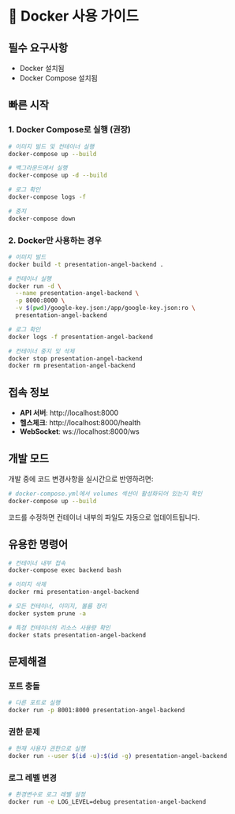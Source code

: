 # 🐳 Docker 사용 가이드

## 필수 요구사항

- Docker 설치됨
- Docker Compose 설치됨

## 빠른 시작

### 1. Docker Compose로 실행 (권장)

```bash
# 이미지 빌드 및 컨테이너 실행
docker-compose up --build

# 백그라운드에서 실행
docker-compose up -d --build

# 로그 확인
docker-compose logs -f

# 중지
docker-compose down
```

### 2. Docker만 사용하는 경우

```bash
# 이미지 빌드
docker build -t presentation-angel-backend .

# 컨테이너 실행
docker run -d \
  --name presentation-angel-backend \
  -p 8000:8000 \
  -v $(pwd)/google-key.json:/app/google-key.json:ro \
  presentation-angel-backend

# 로그 확인
docker logs -f presentation-angel-backend

# 컨테이너 중지 및 삭제
docker stop presentation-angel-backend
docker rm presentation-angel-backend
```

## 접속 정보

- **API 서버**: http://localhost:8000
- **헬스체크**: http://localhost:8000/health
- **WebSocket**: ws://localhost:8000/ws

## 개발 모드

개발 중에 코드 변경사항을 실시간으로 반영하려면:

```bash
# docker-compose.yml에서 volumes 섹션이 활성화되어 있는지 확인
docker-compose up --build
```

코드를 수정하면 컨테이너 내부의 파일도 자동으로 업데이트됩니다.

## 유용한 명령어

```bash
# 컨테이너 내부 접속
docker-compose exec backend bash

# 이미지 삭제
docker rmi presentation-angel-backend

# 모든 컨테이너, 이미지, 볼륨 정리
docker system prune -a

# 특정 컨테이너의 리소스 사용량 확인
docker stats presentation-angel-backend
```

## 문제해결

### 포트 충돌
```bash
# 다른 포트로 실행
docker run -p 8001:8000 presentation-angel-backend
```

### 권한 문제
```bash
# 현재 사용자 권한으로 실행
docker run --user $(id -u):$(id -g) presentation-angel-backend
```

### 로그 레벨 변경
```bash
# 환경변수로 로그 레벨 설정
docker run -e LOG_LEVEL=debug presentation-angel-backend
```
